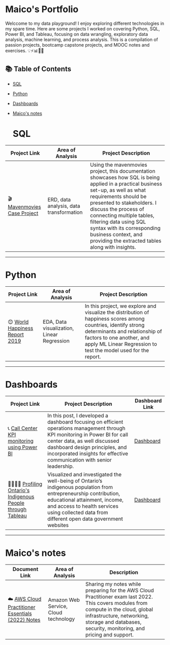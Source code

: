 # Maico's Portfolio

Welccome to my data playground! I enjoy exploring different technologies in my spare time. Here are some projects I worked on covering Python, SQL, Power BI, and Tableau, focusing on data wrangling, exploratory data analysis, machine learning, and process analysis. This is a compilation of passion projects, bootcamp capstone projects, and MOOC notes and exercises. 💡⚡📊👩‍💻

## 📚 Table of Contents
- [SQL](#sql)
- [Python](#python)
- [Dashboards](#dashboards)
- [Maico's notes](#maicos-notes)

  # SQL
| Project Link | Area of Analysis | Project Description | 
|---|---|---|
| 🎬 [Mavenmovies Case Project](https://maicorebong.medium.com/practical-sql-project-mavenmovies-880e84103b9)| ERD, data analysis, data transformation | Using the mavenmovies project, this documentation showcases how SQL is being applied in a practical business set-up, as well as what requirements should be presented to stakeholders. I discuss the process of connecting multiple tables, filtering data using SQL syntax with its corresponding business context, and providing the extracted tables along with insights. | 

***

  # Python
| Project Link | Area of Analysis | Project Description | 
|---|---|---|
| 😊 [World Happiness Report 2019](https://maicorebong.github.io/Analyzing-World-Happiness-Report-2019/)| EDA, Data visualization, Linear Regression | In this project, we explore and visualize the distribution of happiness scores among countries, identify strong determinants and relationship of factors to one another, and apply ML Linear Regression to test the model used for the report. | 

***

# Dashboards
| Project Link | Project Description | Dashboard Link |
|---|---|---|
| 📞 [Call Center KPI monitoring using Power BI](https://maicorebong.medium.com/call-center-kpi-monitoring-using-power-cd2371d012e1) | In this post, I developed a dashboard focusing on efficient operations management through KPI monitoring in Power BI for call center data, as well discussed dashboard design principles, and incorporated insights for effective communication with senior leadership. | [Dashboard](https://app.powerbi.com/view?r=eyJrIjoiOTY1MjI3NDMtM2VjYi00OTVhLTgyYzYtMDM0NTI3ODg5ZGZkIiwidCI6ImNmYWQ4MGQzLTZiYTAtNDU4Ny1hMGUzLTE3Mzg1YzE0ZTZlNiIsImMiOjZ9) |
| 👨‍👩‍👦‍👦 [Profiling Ontario's Indigenous People through Tableau](https://public.tableau.com/app/profile/maico.rebong/viz/BAN140-FinalProject/GettingtoKnowourIPCommunities) | Visualized and investigated the well-being of Ontario’s indigenous population from entrepreneurship contribution, educational attainment, income, and access to health services using collected data from different open data government websites | [Dashboard](https://public.tableau.com/app/profile/maico.rebong/viz/BAN140-FinalProject/GettingtoKnowourIPCommunities) |

***

# Maico's notes
| Document Link | Area of Analysis | Description | 
|---|---|---|
| ☁️ [AWS Cloud Practitioner Essentials (2022) Notes](https://drive.google.com/file/d/12KdiXTSX9ACIWVa33cts-txpUxDzVD79/view)| Amazon Web Service, Cloud technology | Sharing my notes while preparing for the AWS Cloud Practitioner exam last 2022. This covers modules from compute in the cloud, global infrastructure, networking, storage and databases, security, monitoring, and pricing and support. | 
